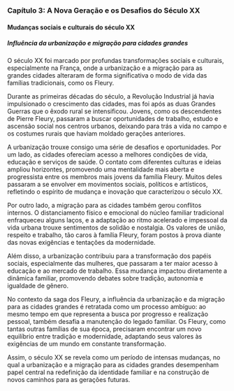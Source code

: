 
### Capítulo 3: A Nova Geração e os Desafios do Século XX

#### Mudanças sociais e culturais do século XX

##### Influência da urbanização e migração para cidades grandes

O século XX foi marcado por profundas transformações sociais e culturais, especialmente na França, onde a urbanização e a migração para as grandes cidades alteraram de forma significativa o modo de vida das famílias tradicionais, como os Fleury.

Durante as primeiras décadas do século, a Revolução Industrial já havia impulsionado o crescimento das cidades, mas foi após as duas Grandes Guerras que o êxodo rural se intensificou. Jovens, como os descendentes de Pierre Fleury, passaram a buscar oportunidades de trabalho, estudo e ascensão social nos centros urbanos, deixando para trás a vida no campo e os costumes rurais que haviam moldado gerações anteriores.

A urbanização trouxe consigo uma série de desafios e oportunidades. Por um lado, as cidades ofereciam acesso a melhores condições de vida, educação e serviços de saúde. O contato com diferentes culturas e ideias ampliou horizontes, promovendo uma mentalidade mais aberta e progressista entre os membros mais jovens da família Fleury. Muitos deles passaram a se envolver em movimentos sociais, políticos e artísticos, refletindo o espírito de mudança e inovação que caracterizou o século XX.

Por outro lado, a migração para as cidades também gerou conflitos internos. O distanciamento físico e emocional do núcleo familiar tradicional enfraqueceu alguns laços, e a adaptação ao ritmo acelerado e impessoal da vida urbana trouxe sentimentos de solidão e nostalgia. Os valores de união, respeito e trabalho, tão caros à família Fleury, foram postos à prova diante das novas exigências e tentações da modernidade.

Além disso, a urbanização contribuiu para a transformação dos papéis sociais, especialmente das mulheres, que passaram a ter maior acesso à educação e ao mercado de trabalho. Essa mudança impactou diretamente a dinâmica familiar, promovendo debates sobre tradição, autonomia e igualdade de gênero.

No contexto da saga dos Fleury, a influência da urbanização e da migração para as cidades grandes é retratada como um processo ambíguo: ao mesmo tempo em que representa a busca por progresso e realização pessoal, também desafia a manutenção do legado familiar. Os Fleury, como tantas outras famílias de sua época, precisaram encontrar um novo equilíbrio entre tradição e modernidade, adaptando seus valores às exigências de um mundo em constante transformação.

Assim, o século XX se revela como um período de intensas mudanças, no qual a urbanização e a migração para as cidades grandes desempenham papel central na redefinição da identidade familiar e na construção de novos caminhos para as gerações futuras.
```
